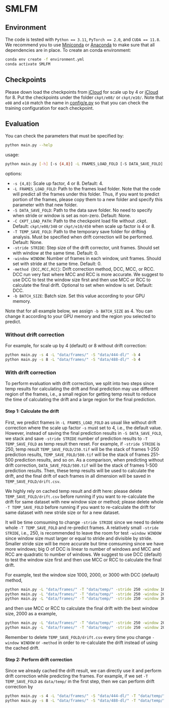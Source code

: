 # SMLFM

## Environment

The code is tested with `Python == 3.11`, `PyTorch == 2.0`, and `CUDA == 11.8`. We recommend you to use [Miniconda](https://docs.conda.io/en/latest/miniconda.html) or [Anaconda](https://www.anaconda.com/) to make sure that all dependencies are in place. To create an conda environment:
```bash
conda env create -f environment.yml
conda activate SMLFM
```

## Checkpoints

Please down load the checkpoints from [iCloud](https://www.icloud.com/iclouddrive/05cFlVujbb2TkrWANiT04tdgQ#340) for scale up by 4 or [iCloud](https://www.icloud.com/iclouddrive/0e6maAxyFbHaA3MIGSYuivcOw#450) for 8. 
Put the checkpoints under the folder `ckpt/e08/` or `ckpt/e10/`.
Note that `e08` and `e10` match the name in [config/e.py](https://github.com/tianrui-qi/SMLFM/blob/main/config/e.py) so that you can check the training configuration for each checkpoint.

## Evaluation

You can check the parameters that must be specified by:
```bash
python main.py --help
```
usage:
```bash
python main.py [-h] [-s {4,8}] -L FRAMES_LOAD_FOLD [-S DATA_SAVE_FOLD] [-C CKPT_LOAD_PATH] [-T TEMP_SAVE_FOLD][-stride STRIDE] [-window WINDOW] [-method {DCC,MCC,RCC}] -b BATCH_SIZE
```
options:
- `-s {4,8}`: Scale up factor, 4 or 8. Default: 4.
- `-L FRAMES_LOAD_FOLD`: Path to the frames load folder. Note that the code will predict all the frames under this folder. Thus, if you want to predict portion of the frames, please copy them to a new folder and specify this parameter with that new folder.
- `-S DATA_SAVE_FOLD`: Path to the data save folder. No need to specify when stride or window is set as non-zero. Default: None.
- `-C CKPT_LOAD_PATH`: Path to the checkpoint load file without .ckpt. Default: `ckpt/e08/340` or `ckpt/e10/450` when scale up factor is 4 or 8.
- `-T TEMP_SAVE_FOLD`: Path to the temporary save folder for drifting analysis. Must be specified when drift correction will be performed. Default: None.
- `-stride STRIDE`: Step size of the drift corrector, unit frames. Should set with window at the same time. Default: 0.
- `-window WINDOW`: Number of frames in each window, unit frames. Should set with stride at the same time. Default: 0.
- `-method {DCC,MCC,RCC}`: Drift correction method, DCC, MCC, or RCC. DCC run very fast where MCC and RCC is more accurate. We suggest to use DCC to test the window size first and then use MCC or RCC to calculate the final drift. Optional to set when window is set. Default: DCC.
- `-b BATCH_SIZE`: Batch size. Set this value according to your GPU memory.

Note that for all example below, we assign `-b BATCH_SIZE` as 4. You can change it according to your GPU memory and the region you selected to predict.

### Without drift correction

For example, for scale up by 4 (default) or 8 without drift correction:
```bash
python main.py -s 4 -L "data/frames/" -S "data/444-dl/" -b 4
python main.py -s 8 -L "data/frames/" -S "data/488-dl/" -b 4
```

### With drift correction

To perform evaluation with drift correction, we split into two steps since temp results for calculating the drift and final prediction may use different region of the frames, i.e., a small region for getting temp result to reduce the time of calculating the drift and a large region for the final prediction.

#### Step 1: Calculate the drift

First, we predict frames in `-L FRAMES_LOAD_FOLD` as usual like without drift correction where the scale up factor `-s` must set to 4, i.e., the default value. 
However, instead of saving the final prediction results in `-S DATA_SAVE_FOLD`, we stack and save `-stride STRIDE` number of prediction results to `-T TEMP_SAVE_FOLD` as temp result then reset.
For example, if `-stride STRIDE` is 250, temp result `TEMP_SAVE_FOLD/250.tif` will be the stack of frames 1-250 prediction results, `TEMP_SAVE_FOLD/500.tif` will be the stack of frames 251-500 prediction results, and so on. 
As a comparison, when predicting without drift correction, `DATA_SAVE_FOLD/500.tif` will be the stack of frames 1-500 prediction results.
Then, these temp results will be used to calculate the drift, and the final drift of each frames in all dimension will be saved in `TEMP_SAVE_FOLD/drift.csv`. 

We highly rely on cached temp result and drift here: 
please delete `TEMP_SAVE_FOLD/drift.csv` before running if you want to re-calculate the drift for same dataset with new window size or method; 
please delete whole `-T TEMP_SAVE_FOLD` before running if you want to re-calculate the drift for same dataset with new stride size or for a new dataset.

It will be time comsuming to change `-stride STRIDE` since we need to delete whole `-T TEMP_SAVE_FOLD` and re-predict frames. 
A relatively small `-stride STRIDE`, i.e., 250, is recommended to leave the room for test `-window WINDOW` since window size must larger or equal to stride and divisible by stride.
Smaller stride size will be more accurate but time comsuming since we have more windows; big O of DCC is linear to number of windows and MCC and RCC are quadratic to number of windows. 
We suggest to use DCC (default) to test the window size first and then use MCC or RCC to calculate the final drift.

For example, test the window size 1000, 2000, or 3000 with DCC (default) method,
```bash
python main.py -L "data/frames/" -T "data/temp/" -stride 250 -window 1000 -b 4
python main.py -L "data/frames/" -T "data/temp/" -stride 250 -window 2000 -b 4
python main.py -L "data/frames/" -T "data/temp/" -stride 250 -window 3000 -b 4
```
and then use MCC or RCC to calculate the final drift with the best window size, 2000 as a example,
```bash
python main.py -L "data/frames/" -T "data/temp/" -stride 250 -window 2000 -method MCC -b 4
python main.py -L "data/frames/" -T "data/temp/" -stride 250 -window 2000 -method RCC -b 4
```
Remember to delete `TEMP_SAVE_FOLD/drift.csv` every time you change `-window WINDOW` or `-method` in order to re-calculate the drift instead of using the cached drift.

#### Step 2: Perform drift correction

Since we already cached the drift result, we can directly use it and perform drift correction while predicting the frames.
For example, if we set `-T TEMP_SAVE_FOLD` as `data/temp/` in the first step, then we can perform drift correction by
```bash
python main.py -s 4 -L "data/frames/" -S "data/444-dl/" -T "data/temp/" -b 4
python main.py -s 8 -L "data/frames/" -S "data/488-dl/" -T "data/temp/" -b 4
```
